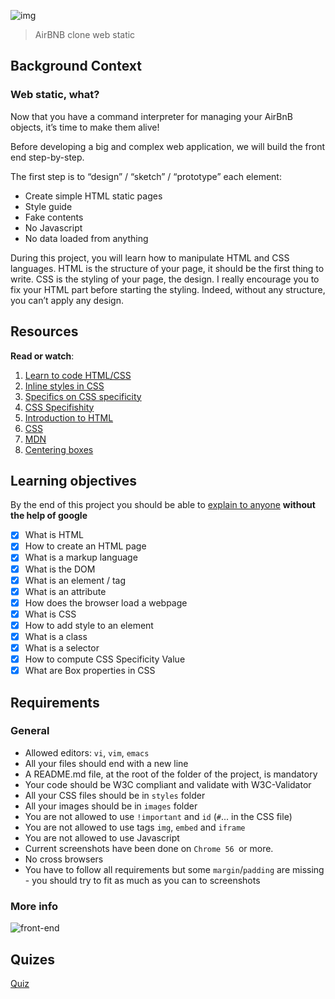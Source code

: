 ![img](https://assets.imaginablefutures.com/media/images/ALX_Logo.max-200x150.png)
> AirBNB clone web static

## Background Context

### Web static, what?
Now that you have a command interpreter for managing your AirBnB objects, it’s time to make them alive!

Before developing a big and complex web application, we will build the front end step-by-step.

The first step is to “design” / “sketch” / “prototype” each element:

- Create simple HTML static pages
- Style guide
- Fake contents
- No Javascript
- No data loaded from anything

During this project, you will learn how to manipulate HTML and CSS languages. HTML is the structure of your page, it should be the first thing to write. CSS is the styling of your page, the design. I really encourage you to fix your HTML part before starting the styling. Indeed, without any structure, you can’t apply any design.

## Resources
__Read or watch__:
1. [Learn to code HTML/CSS](https://learn.shayhowe.com/html-css/)
2. [Inline styles in CSS](https://www.codecademy.com/article/html-inline-styles)
3. [Specifics on CSS specificity](https://css-tricks.com/specifics-on-css-specificity/)
4. [CSS Specifishity](http://www.standardista.com/wp-content/uploads/2012/01/specificity3.pdf)
5. [Introduction to HTML](https://developer.mozilla.org/en-US/docs/Learn/HTML/Introduction_to_HTML)
6. [CSS](https://developer.mozilla.org/en-US/docs/Learn/CSS)
7. [MDN](https://developer.mozilla.org/en-US/)
8. [Centering boxes](https://developer.mozilla.org/en-US/)

## Learning objectives
By the end of this project you should be able to [explain to anyone](https://fs.blog/feynman-learning-technique/) __without the help of google__


* [X] What is HTML
* [X] How to create an HTML page
* [X] What is a markup language
* [X] What is the DOM
* [X] What is an element / tag
* [X] What is an attribute
* [X] How does the browser load a webpage
* [X] What is CSS
* [X] How to add style to an element
* [X] What is a class
* [X] What is a selector
* [X] How to compute CSS Specificity Value
* [X] What are Box properties in CSS

## Requirements
### General

- Allowed editors: ```vi```, ```vim```, ```emacs```
- All your files should end with a new line
- A README.md file, at the root of the folder of the project, is mandatory
- Your code should be W3C compliant and validate with W3C-Validator
- All your CSS files should be in ```styles``` folder
- All your images should be in ```images``` folder
- You are not allowed to use ```!important``` and ```id``` (```#```... in the CSS file)
- You are not allowed to use tags ```img```, ```embed``` and ```iframe```
- You are not allowed to use Javascript
- Current screenshots have been done on ```Chrome 56 ```or more.
- No cross browsers
- You have to follow all requirements but some ```margin```/```padding``` are missing - you should try to fit as much as you can to screenshots

### More info
![front-end](https://s3.amazonaws.com/intranet-projects-files/concepts/74/hbnb_step1.png)

## Quizes
[Quiz](./quiz.md)
